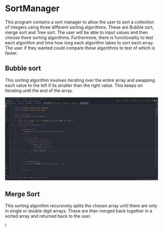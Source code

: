 # SortManager
This program contains a sort manager to allow the user to sort a collection of integers using three different sorting algorithms. These are Bubble sort, merge sort and Tree sort. The user will be able to input values and then choose there sorting algorithms. Furthermore, there is functionality to test each algorithm and time how long each algorithm takes to sort each array. The user if they wanted could compare these algorithms to test of which is faster. 

## Bubble sort

This sorting algorithm involves iterating over the entire array and swapping each value to the left if its smaller than the right value. This keeps on iterating until the end of the array.

![Alt text](https://github.com/JamieScofield/SortManager/blob/master/image.png "Bubble code")

## Merge Sort

This sorting algorithm recursively splits the chosen array until there are only in single or double digit arrays. These are then merged back together in a sorted array and returned back to the user. 

!
